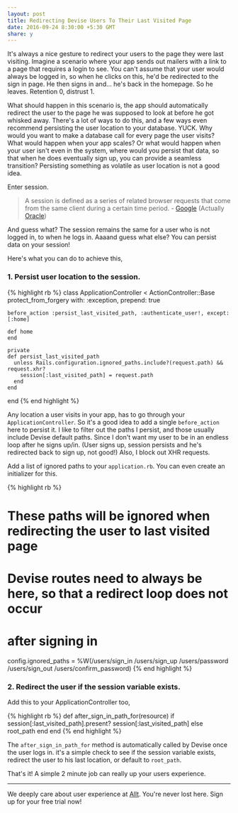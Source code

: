 ```yaml
---
layout: post
title: Redirecting Devise Users To Their Last Visited Page
date: 2016-09-24 8:30:00 +5:30 GMT
share: y
---
```


It's always a nice gesture to redirect your users to the page they were last visiting. Imagine a scenario where your app sends out mailers with a link to a page that requires a login to see. You can't assume that your user would always be logged in, so when he clicks on this, he'd be redirected to the sign in page. He then signs in and... he's back in the homepage. So he leaves. Retention 0, distrust 1.

<!--break-->

What should happen in this scenario is, the app should automatically redirect the user to the page he was supposed to look at before he got whisked away. There's a lot of ways to do this, and a few ways even recommend persisting the user location to your database. YUCK. Why would you want to make a database call for every page the user visits? What would happen when your app scales? Or what would happen when your user isn't even in the system, where would you persist that data, so that when he does eventually sign up, you can provide a seamless transition? Persisting something as volatile as user location is not a good idea.

Enter session.

> A session is defined as a series of related browser requests that come from the same client during a certain time period. - [Google](https://www.google.co.in/webhp?sourceid=chrome-instant&ion=1&espv=2&ie=UTF-8#q=what+is+a+session+in+a+web+application) (Actually [Oracle](https://docs.oracle.com/cd/E13222_01/wls/docs81/webapp/sessions.html))

And guess what? The session remains the same for a user who is not logged in, to when he logs in. Aaaand guess what else? You can persist data on your session!

Here's what you can do to achieve this,

### 1. Persist user location to the session.

{% highlight rb %}
  class ApplicationController < ActionController::Base
    protect_from_forgery with: :exception, prepend: true

    before_action :persist_last_visited_path, :authenticate_user!, except: [:home]

    def home
    end

    private
    def persist_last_visited_path
      unless Rails.configuration.ignored_paths.include?(request.path) && request.xhr?
        session[:last_visited_path] = request.path
      end
    end

  end
{% end highlight %}

Any location a user visits in your app, has to go through your `ApplicationController`. So it's a good idea to add a single `before_action` here to persist it. I like to filter out the paths I persist, and those usually include Devise default paths. Since I don't want my user to be in an endless loop after he signs up/in. (User signs up, session persists and he's redirected back to sign up, not good!) Also, I block out XHR requests.

Add a list of ignored paths to your `application.rb`. You can even create an initializer for this.

{% highlight rb %}
  # These paths will be ignored when redirecting the user to last visited page
  # Devise routes need to always be here, so that a redirect loop does not occur
  # after signing in
  config.ignored_paths = %W(/users/sign_in /users/sign_up /users/password /users/sign_out /users/confirm_password)
{% end highlight %}

### 2. Redirect the user if the session variable exists.

Add this to your ApplicationController too,

{% highlight rb %}
  def after_sign_in_path_for(resource)
    if session[:last_visited_path].present?
      session[:last_visited_path]
    else
      root_path
    end
  end
{% end highlight %}

The `after_sign_in_path_for` method is automatically called by Devise once the user logs in. it's a simple check to see if the session variable exists, redirect the user to his last location, or default to `root_path`.

That's it! A simple 2 minute job can really up your users experience.

---
We deeply care about user experience at [Allt](https://allt.in). You're never lost here. Sign up for your free trial now!
